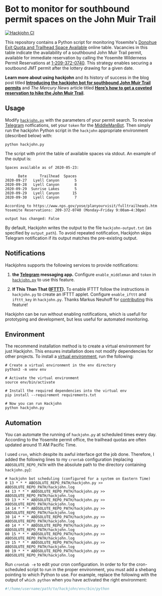 # Bot to monitor for southbound permit spaces on the John Muir Trail

[![Hackjohn CI](https://github.com/dhimmel/hackjohn/workflows/Hackjohn%20CI/badge.svg?branch=master)](https://github.com/dhimmel/hackjohn/actions)

This repository contains a Python script for monitoring Yosemite's [Donohue Exit Quota and Trailhead Space Available](https://www.nps.gov/yose/planyourvisit/fulltrailheads.htm) online table.
Vacancies in this table indicate the availability of a southbound John Muir Trail permit,
available for immediate reservation by calling the Yosemite Wilderness Permit Reservations at [1-209-372-0740](tel:1-209-372-0740).
This strategy enables securing a soutbound JMT permit after the lottery drawing for a given date.

**Learn more about using hackjohn** and its history of success in the blog post titled [**Introducing the hackjohn bot for southbound John Muir Trail permits**](https://hive.blog/@dhimmel/introducing-the-hackjohn-bot-for-southbound-john-muir-trail-permits) and _The Mercury News_ article titled [**Here’s how to get a coveted reservation to hike the John Muir Trail**](https://www.mercurynews.com/2019/04/22/heres-how-to-get-a-reservation-to-hike-the-john-muir-trail/ "Written by Lisa M. Krieger on April 22, 2019").

## Usage

Modify [`hackjohn.py`](hackjohn.py) with the parameters of your permit search.
To receive [Telegram](https://telegram.org/) notfications, set your `token` for the [MiddleManBot](https://github.com/n1try/telegram-middleman-bot).
Then simply run the hackjohn Python script in the `hackjohn` appropriate environment (described below) with:

```shell
python hackjohn.py
```

The script with print the table of available spaces via stdout.
An example of the output is:

```
Spaces available as of 2020-05-23:

      Date      Trailhead  Spaces
2020-09-27   Lyell Canyon       5
2020-09-28   Lyell Canyon       8
2020-09-29  Sunrise Lakes       5
2020-09-29   Lyell Canyon      15
2020-09-30   Lyell Canyon       7

According to https://www.nps.gov/yose/planyourvisit/fulltrailheads.htm
Yosemite Reservations: 209-372-0740 (Monday–Friday 9:00am–4:30pm)

output has changed: False
```

By default, Hackjohn writes the output to the file `hackjohn-output.txt` (as specified by `output_path`).
To avoid repeated notification, Hackjohn skips Telegram notification if its output matches the pre-existing output.

## Notifications

Hackjohns supports the following services to provide notifications:

1. **the [Telegram](https://telegram.org/) messaging app.**
   Configure `enable_middleman` and `token` in [`hackjohn.py`](hackjohn.py) to use this feature.

2. **If This Than That ([IFTTT](https://ifttt.com/)).**
   To enable IFTTT follow the instructions in `hackjohn.py` to create an IFTTT applet.
   Configure `enable_ifttt` and `ifttt_key` in `hackjohn.py`.
   Thanks Markus Neuhoff for [contributing](https://github.com/dhimmel/hackjohn/pull/4) this feature!

Hackjohn can be run without enabling notifications, which is usefull for prototyping and development, but less useful for automated monitoring.

## Environment

The recommend installation method is to create a virtual environment for just Hackjohn.
This ensures installation does not modify dependencies for other projects.
To install a [virtual environment](https://docs.python.org/3/tutorial/venv.html), run the following:

```shell
# Create a virtual environment in the env directory
python3 -m venv env

# Activate the virtual environment
source env/bin/activate

# Install the required dependencies into the virtual env
pip install --requirement requirements.txt

# Now you can run Hackjohn
python hackjohn.py
```

## Automation

You can automate the running of `hackjohn.py` at scheduled times every day.
According to the Yosemite permit office, the trailhead quotas are often updated around 11 AM Pacific Time.

I used `cron`, which despite its awful interface got the job done.
Therefore, I added the following lines to my `crontab` configuration (replacing `ABOSOLUTE_REPO_PATH` with the absolute path to the directory containing `hackjohn.py`):

```
# hackjohn bot scheduling (configured for a system on Eastern Time)
0 13 * * * ABOSOLUTE_REPO_PATH/hackjohn.py >> ABOSOLUTE_REPO_PATH/hackjohn.log
44 13 * * * ABOSOLUTE_REPO_PATH/hackjohn.py >> ABOSOLUTE_REPO_PATH/hackjohn.log
59 13 * * * ABOSOLUTE_REPO_PATH/hackjohn.py >> ABOSOLUTE_REPO_PATH/hackjohn.log
14 14 * * * ABOSOLUTE_REPO_PATH/hackjohn.py >> ABOSOLUTE_REPO_PATH/hackjohn.log
30 14 * * * ABOSOLUTE_REPO_PATH/hackjohn.py >> ABOSOLUTE_REPO_PATH/hackjohn.log
40 14 * * * ABOSOLUTE_REPO_PATH/hackjohn.py >> ABOSOLUTE_REPO_PATH/hackjohn.log
00 15 * * * ABOSOLUTE_REPO_PATH/hackjohn.py >> ABOSOLUTE_REPO_PATH/hackjohn.log
19 15 * * * ABOSOLUTE_REPO_PATH/hackjohn.py >> ABOSOLUTE_REPO_PATH/hackjohn.log
00 19 * * * ABOSOLUTE_REPO_PATH/hackjohn.py >> ABOSOLUTE_REPO_PATH/hackjohn.log
```

Run `crontab -e` to edit your cron configuration.
In order to for the cron-scheduled script to run in the proper environment, you must add a shebang pointing to which Python to use.
For example, replace the following with the output of `which python` when you have activated the right environment:

```python
#!/home/username/path/to/hackjohn/env/bin/python
```
